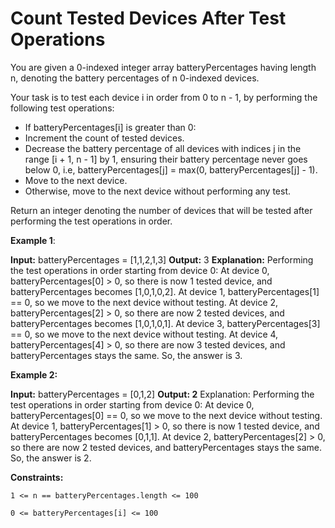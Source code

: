 # Count Tested Devices After Test Operations
You are given a 0-indexed integer array batteryPercentages having length n, denoting the battery percentages of n 0-indexed devices.

Your task is to test each device i in order from 0 to n - 1, by performing the following test operations:

* If batteryPercentages[i] is greater than 0: <br>
* Increment the count of tested devices. <br>
* Decrease the battery percentage of all devices with indices j in the range [i + 1, n - 1] by 1, ensuring their battery percentage never goes below 0, i.e, batteryPercentages[j] = max(0, batteryPercentages[j] - 1).
* Move to the next device. <br>
* Otherwise, move to the next device without performing any test.
  
Return an integer denoting the number of devices that will be tested after performing the test operations in order.

 

**Example 1**:

**Input:** batteryPercentages = [1,1,2,1,3]
**Output:** 3
**Explanation:** Performing the test operations in order starting from device 0:
At device 0, batteryPercentages[0] > 0, so there is now 1 tested device, and batteryPercentages becomes [1,0,1,0,2].
At device 1, batteryPercentages[1] == 0, so we move to the next device without testing.
At device 2, batteryPercentages[2] > 0, so there are now 2 tested devices, and batteryPercentages becomes [1,0,1,0,1].
At device 3, batteryPercentages[3] == 0, so we move to the next device without testing.
At device 4, batteryPercentages[4] > 0, so there are now 3 tested devices, and batteryPercentages stays the same.
So, the answer is 3.

**Example 2:**

**Input:** batteryPercentages = [0,1,2]
**Output: 2**
Explanation: Performing the test operations in order starting from device 0:
At device 0, batteryPercentages[0] == 0, so we move to the next device without testing.
At device 1, batteryPercentages[1] > 0, so there is now 1 tested device, and batteryPercentages becomes [0,1,1].
At device 2, batteryPercentages[2] > 0, so there are now 2 tested devices, and batteryPercentages stays the same.
So, the answer is 2.
 

**Constraints:**

``` 1 <= n == batteryPercentages.length <= 100 ``` 

``` 0 <= batteryPercentages[i] <= 100 ```
